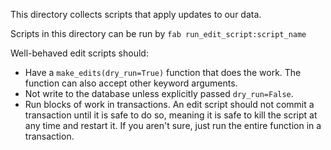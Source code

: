 This directory collects scripts that apply updates to our data.

Scripts in this directory can be run by `fab run_edit_script:script_name`

Well-behaved edit scripts should:

* Have a `make_edits(dry_run=True)` function that does the work. The function can also accept other keyword arguments.
* Not write to the database unless explicitly passed `dry_run=False`.
* Run blocks of work in transactions. An edit script should not commit a transaction until it is safe to do so, meaning
    it is safe to kill the script at any time and restart it. If you aren't sure, just run the entire function in a
    transaction.